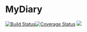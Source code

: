 # MyDiary
[![Build Status](https://travis-ci.org/UggoPrince/MyDiary.svg?branch=develop)](https://travis-ci.org/UggoPrince/MyDiary)<a href='https://coveralls.io/github/UggoPrince/MyDiarybranch=develop'><img src='https://coveralls.io/repos/github/UggoPrince/MyDiary/badge.svg?branch=develop' alt='Coverage Status' /></a> <a href="https://codeclimate.com/github/UggoPrince/MyDiary/test_coverage"><img src="https://api.codeclimate.com/v1/badges/cd2bf5a44988d893158c/test_coverage" /></a>